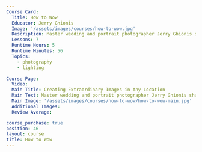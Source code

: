 ```yaml
---
Course Card:
  Title: How to Wow
  Educator: Jerry Ghionis
  Image: '/assets/images/courses/how-to-wow.jpg'
  Description: Master wedding and portrait photographer Jerry Ghionis shares his techniques for creating extraordinary images in any location using available light. Learn professional posing, lighting, and business strategies to elevate your photography.
  Lessons: 7
  Runtime Hours: 5
  Runtime Minutes: 56
  Topics:
    - photography
    - lighting

Course Page:
  Video:
  Main Title: Creating Extraordinary Images in Any Location
  Main Text: Master wedding and portrait photographer Jerry Ghionis shares his techniques for creating extraordinary images in any location using available light. Learn professional posing, lighting, and business strategies to elevate your photography.
  Main Image: '/assets/images/courses/how-to-wow/how-to-wow-main.jpg'
  Additional Images:
  Review Average:

course_purchase: true
position: 46
layout: course
title: How to Wow
---
```


